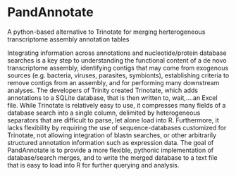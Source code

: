 # PandAnnotate
A python-based alternative to Trinotate for merging herterogeneous transcriptome assembly annotation tables

Integrating information across annotations and nucleotide/protein database searches is a key step to understanding the functional content of a de novo transcriptome assembly, identifying contigs that may come from exogenous sources (e.g. bacteria, viruses, parasites, symbionts), establishing criteria to remove contigs from an assembly, and for performing many downstream analyses. The developers of Trinity created Trinotate, which adds annotations to a SQLite database, that is then written to, wait,....an Excel file. While Trinotate is relatively easy to use, it compresses many fields of a database search into a single column, delimited by heterogeneous separators that are difficult to parse, let alone load into R. Furthermore, it lacks flexibility by requiring the use of sequence-databases customized for Trinotate, not allowing integration of blastn searches, or other arbitrarily structured annotation information such as expression data. The goal of PandAnnotate is to provide a more flexible, pythonic implementation of database/search merges, and to write the merged database to a text file that is easy to load into R for further querying and analysis.

